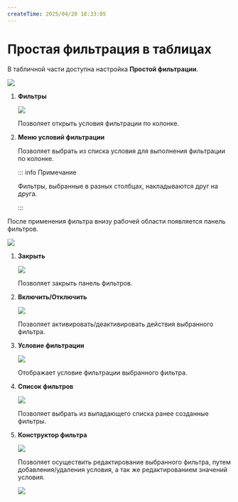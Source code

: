 ```yaml
---
createTime: 2025/04/20 18:33:05
---
```

# Простая фильтрация в таблицах

В табличной части доступна настройка **Простой фильтрации**.

![](../../../assets/specification/Aspose.Words.83ab1c44-6b28-430a-a5f2-4d9e6ba1abd4.078.png)

1. **Фильтры**

    ![](../../../assets/specification/Aspose.Words.83ab1c44-6b28-430a-a5f2-4d9e6ba1abd4.079.png)

    Позволяет открыть условия фильтрации по колонке.

2. **Меню условий фильтрации**

    Позволяет выбрать из списка условия для выполнения фильтрации по колонке.

    ::: info Примечание

    Фильтры, выбранные в разных столбцах, накладываются друг на друга.

    :::

После применения фильтра внизу рабочей области появляется панель фильтров.

![](../../../assets/specification/Aspose.Words.83ab1c44-6b28-430a-a5f2-4d9e6ba1abd4.080.png)

1. **Закрыть**

    ![](../../../assets/specification/Aspose.Words.83ab1c44-6b28-430a-a5f2-4d9e6ba1abd4.081.png)

    Позволяет закрыть панель фильтров.

2. **Включить/Отключить**

    ![](../../../assets/specification/Aspose.Words.83ab1c44-6b28-430a-a5f2-4d9e6ba1abd4.082.png)

    Позволяет активировать/деактивировать действия выбранного фильтра.

3. **Условие фильтрации**

    ![](../../../assets/specification/Aspose.Words.83ab1c44-6b28-430a-a5f2-4d9e6ba1abd4.083.png)

    Отображает условие фильтрации выбранного фильтра.

4. **Список фильтров**

    ![](../../../assets/specification/Aspose.Words.83ab1c44-6b28-430a-a5f2-4d9e6ba1abd4.084.png)

    Позволяет выбрать из выпадающего списка ранее созданные фильтры.

5. **Конструктор фильтра**

    ![](../../../assets/specification/Aspose.Words.83ab1c44-6b28-430a-a5f2-4d9e6ba1abd4.085.png)

    Позволяет осуществить редактирование выбранного фильтра, путем добавления/удаления условия, а так же редактированием значений условия.

    ![](../../../assets/specification/Aspose.Words.83ab1c44-6b28-430a-a5f2-4d9e6ba1abd4.086.png)